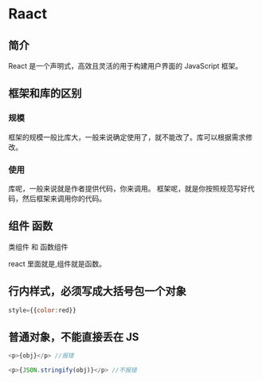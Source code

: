 # Raact

## 简介

React 是一个声明式，高效且灵活的用于构建用户界面的 JavaScript 框架。

## 框架和库的区别

### 规模

框架的规模一般比库大，一般来说确定使用了，就不能改了。库可以根据需求修改。

### 使用

库呢，一般来说就是作者提供代码，你来调用。
框架呢，就是你按照规范写好代码，然后框架来调用你的代码。

## 组件 函数

类组件 和 函数组件

react 里面就是,组件就是函数。

## 行内样式，必须写成大括号包一个对象

```js
style={{color:red}}
```

## 普通对象，不能直接丢在 JS

```js
<p>{obj}</p> //报错

<p>{JSON.stringify(obj)}</p> //不报错
```
